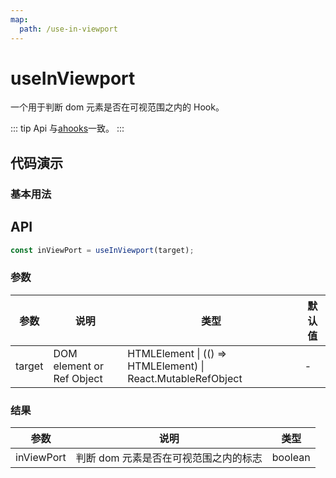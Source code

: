 ```yaml
---
map:
  path: /use-in-viewport
---
```


# useInViewport

一个用于判断 dom 元素是否在可视范围之内的 Hook。

::: tip
Api 与[ahooks](https://ahooks.js.org/zh-CN/hooks/dom/use-in-viewport)一致。
:::

## 代码演示

### 基本用法

<demo src="./demo/demo1.vue"
  title="基本用法"
  desc="使用 ref 监听节点在视图变化或者滚动时是否在可视范围之内">
</demo>

## API

```ts
const inViewPort = useInViewport(target);
```

### 参数

| 参数   | 说明                      | 类型                                                         | 默认值 |
| ------ | ------------------------- | ------------------------------------------------------------ | ------ |
| target | DOM element or Ref Object | HTMLElement \| (() => HTMLElement) \| React.MutableRefObject | -      |

### 结果

| 参数       | 说明                                  | 类型    |
| ---------- | ------------------------------------- | ------- |
| inViewPort | 判断 dom 元素是否在可视范围之内的标志 | boolean |
